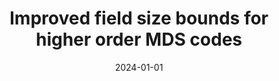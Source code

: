 ---
title: "Improved field size bounds for higher order MDS codes"
collection: publications
category: publications
permalink: /publication/2024-01-01-Improved-field-size-bounds-for-higher-order-MDS-codes
date: 2024-01-01
venue: 'IEEE Transactions on Information Theory'
paperurl: 'https://arxiv.org/abs/2212.11262'
citation: ' Joshua Brakensiek,  Manik Dhar,  Sivakanth Gopi, &quot;Improved field size bounds for higher order MDS codes.&quot; IEEE Transactions on Information Theory, 2024.'
---